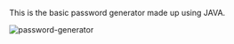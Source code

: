 This is the basic password generator made up using JAVA.


![password-generator](https://github.com/laxmi-mehta/Password_generator/assets/122100626/ca2a9be0-e442-4b42-be6c-e78e59e9e565)
